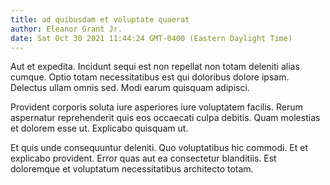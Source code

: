 ```yaml
---
title: ad quibusdam et voluptate quaerat
author: Eleanor Grant Jr.
date: Sat Oct 30 2021 11:44:24 GMT-0400 (Eastern Daylight Time)
---
```

Aut et expedita. Incidunt sequi est non repellat non totam deleniti alias cumque. Optio totam necessitatibus est qui doloribus dolore ipsam. Delectus ullam omnis sed. Modi earum quisquam adipisci.

 Provident corporis soluta iure asperiores iure voluptatem facilis. Rerum aspernatur reprehenderit quis eos occaecati culpa debitis. Quam molestias et dolorem esse ut. Explicabo quisquam ut.

 Et quis unde consequuntur deleniti. Quo voluptatibus hic commodi. Et et explicabo provident. Error quas aut ea consectetur blanditiis. Est doloremque et voluptatum necessitatibus architecto totam.
